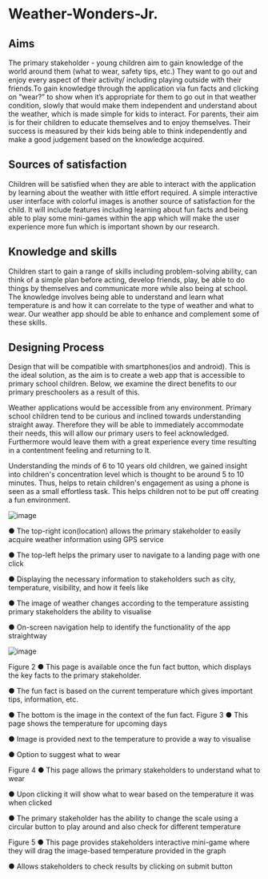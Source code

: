 # Weather-Wonders-Jr.


## Aims 
The primary stakeholder - young children aim to gain knowledge of the world around them
(what to wear, safety tips, etc.) They want to go out and enjoy every aspect of their activity/
including playing outside with their friends.To gain knowledge through the application via fun
facts and clicking on “wear?” to show when it’s appropriate for them to go out in that weather
condition, slowly that would make them independent and understand about the weather,
which is made simple for kids to interact. For parents, their aim is for their children to
educate themselves and to enjoy themselves. Their success is measured by their kids being
able to think independently and make a good judgement based on the knowledge acquired.


## Sources of satisfaction
Children will be satisfied when they are able to interact with the application by learning about
the weather with little effort required. A simple interactive user interface with colorful images
is another source of satisfaction for the child. It will include features including learning about
fun facts and being able to play some mini-games within the app which will make the user
experience more fun which is important shown by our research.

## Knowledge and skills
Children start to gain a range of skills including problem-solving ability, can think of a simple
plan before acting, develop friends, play, be able to do things by themselves and
communicate more while also being at school. The knowledge involves being able to
understand and learn what temperature is and how it can correlate to the type of weather
and what to wear. Our weather app should be able to enhance and complement some of
these skills.


## Designing Process

Design that will be compatible with smartphones(ios and android). This is the ideal solution,
as the aim is to create a web app that is accessible to primary school children. Below, we
examine the direct benefits to our primary preschoolers as a result of this.

Weather applications would be accessible from any environment. Primary school children
tend to be curious and inclined towards understanding straight away. Therefore they will be
able to immediately accommodate their needs, this will allow our primary users to feel
acknowledged. Furthermore would leave them with a great experience every time resulting
in a contentment feeling and returning to It.

Understanding the minds of 6 to 10 years old children, we gained insight into children's
concentration level which is thought to be around 5 to 10 minutes. Thus, helps to retain
children's engagement as using a phone is seen as a small effortless task. This helps
children not to be put off creating a fun environment.

![image](https://github.com/Fatin1234567/Weather-Wonders-Jr./assets/78020343/c9c1e281-f5c9-4f3a-8ade-cd6f3332882d)

● The top-right icon(location) allows the primary stakeholder to easily acquire weather
information using GPS service

● The top-left helps the primary user to navigate to a landing page with one click

● Displaying the necessary information to stakeholders such as city, temperature,
visibility, and how it feels like

● The image of weather changes according to the temperature assisting primary
stakeholders the ability to visualise

● On-screen navigation help to identify the functionality of the app straightway

![image](https://github.com/Fatin1234567/Weather-Wonders-Jr./assets/78020343/63092931-1b4f-445f-a131-874d5a3a2c2c)

Figure 2
● This page is available once the fun fact button, which displays the key facts to the
primary stakeholder.

● The fun fact is based on the current temperature which gives important tips,
information, etc.

● The bottom is the image in the context of the fun fact.
Figure 3
● This page shows the temperature for upcoming days

● Image is provided next to the temperature to provide a way to visualise

● Option to suggest what to wear

Figure 4
● This page allows the primary stakeholders to understand what to wear

● Upon clicking it will show what to wear based on the temperature it was when clicked

● The primary stakeholder has the ability to change the scale using a circular button to
play around and also check for different temperature

Figure 5
● This page provides stakeholders interactive mini-game where they will drag the
image-based temperature provided in the graph

● Allows stakeholders to check results by clicking on submit button


